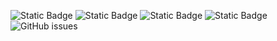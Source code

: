 ![Static Badge](https://img.shields.io/badge/blacklists-60-000000) ![Static Badge](https://img.shields.io/badge/blacklisted-2817586-cc0000) ![Static Badge](https://img.shields.io/badge/whitelisted-2247-00CC00) ![Static Badge](https://img.shields.io/badge/streaming_blacklist-28107-000000) ![GitHub issues](https://img.shields.io/github/issues/fabriziosalmi/blacklists)
